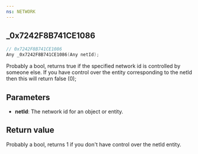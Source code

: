 ```yaml
---
ns: NETWORK
---
```

## _0x7242F8B741CE1086

```c
// 0x7242F8B741CE1086
Any _0x7242F8B741CE1086(Any netId);
```

Probably a bool, returns true if the specified network id is controlled by someone else. 
If you have control over the entity corresponding to the netId then this will return false (0);

## Parameters
* **netId**: The network id for an object or entity.

## Return value
Probably a bool, returns 1 if you don't have control over the netId entity.